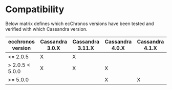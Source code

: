 # Compatibility

Below matrix defines which ecChronos versions have been tested and verified with which Cassandra version.

| ecchronos version      | Cassandra 3.0.X | Cassandra 3.11.X | Cassandra 4.0.X | Cassandra 4.1.X |
|------------------------|-----------------|------------------|-----------------|-----------------|
| &lt;= 2.0.5            | X               | X                |                 |                 |
| &gt; 2.0.5  &lt; 5.0.0 | X               | X                | X               |                 |
| &gt;= 5.0.0            |                 |                  | X               | X               |